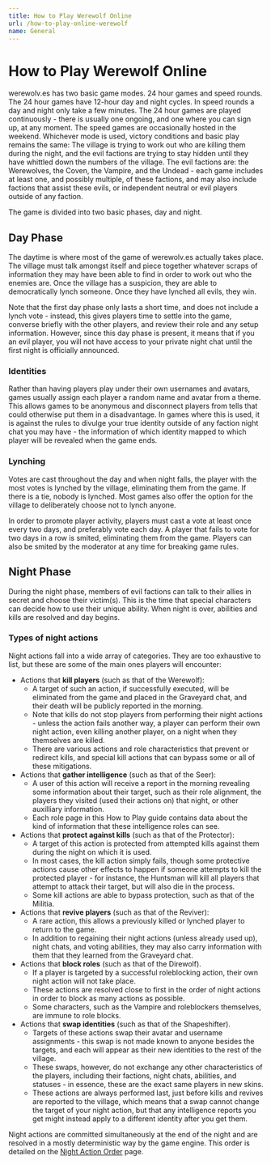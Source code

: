 ```yaml
---
title: How to Play Werewolf Online
url: /how-to-play-online-werewolf
name: General
---
```


# How to Play Werewolf Online

werewolv.es has two basic game modes. 24 hour games and speed rounds. The 24 hour games have 12-hour day and night cycles. In speed rounds a day and night only take a few minutes. The 24 hour games are played continuously - there is usually one ongoing, and one where you can sign up, at any moment. The speed games are occasionally hosted in the weekend. Whichever mode is used, victory conditions and basic play remains the same: The village is trying to work out who are killing them during the night, and the evil factions are trying to stay hidden until they have whittled down the numbers of the village. The evil factions are: the Werewolves, the Coven, the Vampire, and the Undead - each game includes at least one, and possibly multiple, of these factions, and may also include factions that assist these evils, or independent neutral or evil players outside of any faction.

The game is divided into two basic phases, day and night.

## Day Phase

The daytime is where most of the game of werewolv.es actually takes place. The village must talk amongst itself and piece together whatever scraps of information they may have been able to find in order to work out who the enemies are. Once the village has a suspicion, they are able to democratically lynch someone. Once they have lynched all evils, they win.

Note that the first day phase only lasts a short time, and does not include a lynch vote - instead, this gives players time to settle into the game, converse briefly with the other players, and review their role and any setup information. However, since this day phase is present, it means that if you an evil player, you will not have access to your private night chat until the first night is officially announced.

### Identities

Rather than having players play under their own usernames and avatars, games usually assign each player a random name and avatar from a theme. This allows games to be anonymous and disconnect players from tells that could otherwise put them in a disadvantage. In games where this is used, it is against the rules to divulge your true identity outside of any faction night chat you may have - the information of which identity mapped to which player will be revealed when the game ends.

### Lynching

Votes are cast throughout the day and when night falls, the player with the most votes is lynched by the village, eliminating them from the game. If there is a tie, nobody is lynched. Most games also offer the option for the village to deliberately choose not to lynch anyone.

In order to promote player activity, players must cast a vote at least once every two days, and preferably vote each day. A player that fails to vote for two days in a row is smited, eliminating them from the game. Players can also be smited by the moderator at any time for breaking game rules.

## Night Phase

During the night phase, members of evil factions can talk to their allies in secret and choose their victim(s). This is the time that special characters can decide how to use their unique ability. When night is over, abilities and kills are resolved and day begins.

### Types of night actions

Night actions fall into a wide array of categories. They are too exhaustive to list, but these are some of the main ones players will encounter:

- Actions that **kill players** (such as that of the Werewolf):
  - A target of such an action, if successfully executed, will be eliminated from the game and placed in the Graveyard chat, and their death will be publicly reported in the morning.
  - Note that kills do not stop players from performing their night actions - unless the action fails another way, a player can perform their own night action, even killing another player, on a night when they themselves are killed.
  - There are various actions and role characteristics that prevent or redirect kills, and special kill actions that can bypass some or all of these mitigations.
- Actions that **gather intelligence** (such as that of the Seer):
  - A user of this action will receive a report in the morning revealing some information about their target, such as their role alignment, the players they visited (used their actions on) that night, or other auxilliary information.
  - Each role page in this How to Play guide contains data about the kind of information that these intelligence roles can see.
- Actions that **protect against kills** (such as that of the Protector):
  - A target of this action is protected from attempted kills against them during the night on which it is used.
  - In most cases, the kill action simply fails, though some protective actions cause other effects to happen if someone attempts to kill the protected player - for instance, the Huntsman will kill all players that attempt to attack their target, but will also die in the process.
  - Some kill actions are able to bypass protection, such as that of the Militia.
- Actions that **revive players** (such as that of the Reviver):
  - A rare action, this allows a previously killed or lynched player to return to the game.
  - In addition to regaining their night actions (unless already used up), night chats, and voting abilities, they may also carry information with them that they learned from the Graveyard chat.
- Actions that **block roles** (such as that of the Direwolf).
  - If a player is targeted by a successful roleblocking action, their own night action will not take place.
  - These actions are resolved close to first in the order of night actions in order to block as many actions as possible.
  - Some characters, such as the Vampire and roleblockers themselves, are immune to role blocks.
- Actions that **swap identities** (such as that of the Shapeshifter).
  - Targets of these actions swap their avatar and username assignments - this swap is not made known to anyone besides the targets, and each will appear as their new identities to the rest of the village.
  - These swaps, however, do not exchange any other characteristics of the players, including their factions, night chats, abilities, and statuses - in essence, these are the exact same players in new skins.
  - These actions are always performed last, just before kills and revives are reported to the village, which means that a swap cannot change the target of your night action, but that any intelligence reports you get might instead apply to a different identity after you get them.

Night actions are committed simultaneously at the end of the night and are resolved in a mostly deterministic way by the game engine. This order is detailed on the [Night Action Order](/night-action-order) page.
